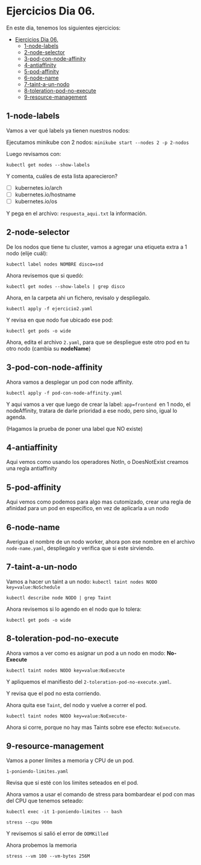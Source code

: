 # Ejercicios Dia 06.

En este dia, tenemos los siguientes ejercicios:

- [Ejercicios Dia 06.](#ejercicios-dia-06)
  - [1-node-labels](#1-node-labels)
  - [2-node-selector](#2-node-selector)
  - [3-pod-con-node-affinity](#3-pod-con-node-affinity)
  - [4-antiaffinity](#4-antiaffinity)
  - [5-pod-affinity](#5-pod-affinity)
  - [6-node-name](#6-node-name)
  - [7-taint-a-un-nodo](#7-taint-a-un-nodo)
  - [8-toleration-pod-no-execute](#8-toleration-pod-no-execute)
  - [9-resource-management](#9-resource-management)


## 1-node-labels

Vamos a ver qué labels ya tienen nuestros nodos:

Ejecutamos minikube con 2 nodos:
`minikube start --nodes 2 -p 2-nodos`

Luego revisamos con:

`kubectl get nodes --show-labels`

Y comenta, cuáles de esta lista aparecieron?

- [ ] kubernetes.io/arch
- [ ] kubernetes.io/hostname
- [ ] kubernetes.io/os

Y pega en el archivo: `respuesta_aqui.txt` la información.

## 2-node-selector

De los nodos que tiene tu cluster, vamos a agregar una etiqueta extra a 1 nodo (elije cuál):

`kubectl label nodes NOMBRE disco=ssd`

Ahora revisemos que si quedó:

`kubectl get nodes --show-labels | grep disco`


Ahora, en la carpeta ahi un fichero, revisalo y despliegalo.

`kubectl apply -f ejercicio2.yaml`

Y revisa en que nodo fue ubicado ese pod:

`kubectl get pods -o wide`

Ahora, edita el archivo `2.yaml`, para que se despliegue este otro pod en tu otro nodo (cambia su **nodeName**)

## 3-pod-con-node-affinity

Ahora vamos a desplegar un pod con node affinity.

`kubectl apply -f pod-con-node-affinity.yaml`

Y aqui vamos a ver que luego de crear la label: `app=frontend `en 1 nodo, el nodeAffinity, tratara de darle prioridad a ese nodo, pero sino, igual lo agenda.

(Hagamos la prueba de poner una label que NO existe)

## 4-antiaffinity

Aqui vemos como usando los operadores NotIn, o DoesNotExist creamos una regla antiaffinity

## 5-pod-affinity

Aqui vemos como podemos para algo mas cutomizado, crear una regla de afinidad para un pod en específico, en vez de aplicarla a un nodo

## 6-node-name

Averigua el nombre de un nodo worker, ahora pon ese nombre en el archivo `node-name.yaml`, despliegalo y verifica que si este sirviendo.

## 7-taint-a-un-nodo

Vamos a hacer un taint a un nodo:
`kubectl taint nodes NODO key=value:NoSchedule`

`kubectl describe node NODO | grep Taint`

Ahora revisemos si lo agendo en el nodo que lo tolera:

`kubectl get pods -o wide`

## 8-toleration-pod-no-execute

Ahora vamos a ver como es asignar un pod a un nodo en modo: **No-Execute**

`kubectl taint nodes NODO key=value:NoExecute`

Y apliquemos el manifiesto del `2-toleration-pod-no-execute.yaml`.

Y revisa que el pod no esta corriendo.

Ahora quita ese `Taint`, del nodo y vuelve a correr el pod.

`kubectl taint nodes NODO key=value:NoExecute-`

Ahora si corre, porque no hay mas Taints sobre ese efecto: `NoExecute`.

## 9-resource-management

Vamos a poner límites a memoria y CPU de un pod.

`1-poniendo-limites.yaml`

Revisa que si esté con los limites seteados en el pod.


Ahora vamos a usar el comando de stress para bombardear el pod con mas del CPU que tenemos seteado:

`kubectl exec -it 1-poniendo-limites -- bash`

`stress --cpu 900m`

Y revisemos si salió el error de `OOMKilled`

Ahora probemos la memoria

`stress --vm 100 --vm-bytes 256M`